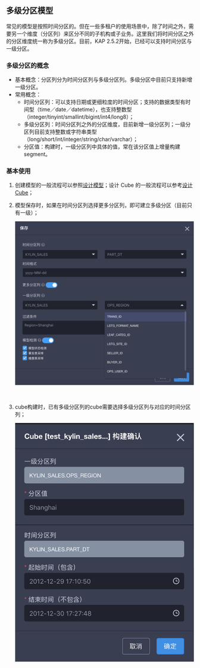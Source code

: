 ## 多级分区模型

常见的模型是按照时间分区的。但在一些多租户的使用场景中，除了时间之外，需要另一个维度（分区列）来区分不同的子机构或子业务。这里我们将时间分区之外的分区维度统一称为多级分区。目前，KAP 2.5.2开始，已经可以支持时间分区与一级分区。

### 多级分区的概念

- 基本概念：分区列分为时间分区列与多级分区列。多级分区中目前只支持新增一级分区。
- 常用概念：
  - 时间分区列：可以支持日期或更细粒度的时间分区；支持的数据类型有时间型（time／date／datetime），也支持整数型（integer/tinyint/smallint/bigint/int4/long8）；
  - 多级分区列：时间分区列之外的分区维度，目前新增一级分区列；一级分区列目前支持整数或字符串类型（long/short/int/integer/string/char/varchar）；
  - 分区值：构建时，一级分区列中具体的值，常在该分区值上增量构建segment。

### 基本使用

1. 创建模型的一般流程可以参照[设计模型](data_modeling.cn.md)；设计 Cube 的一般流程可以参考[设计 Cube](cube/create_cube.cn.md)；

2. 模型保存时，如果在时间分区列选择更多分区列，即可建立多级分区（目前只有一级）；

   ![Save multi-partition model](images/multi_partition/model.cn.png)

   ​

3. cube构建时，已有多级分区列的cube需要选择多级分区列与对应的时间分区列；

   ![Save multi-partition model](images/multi_partition/cube.cn.png)
